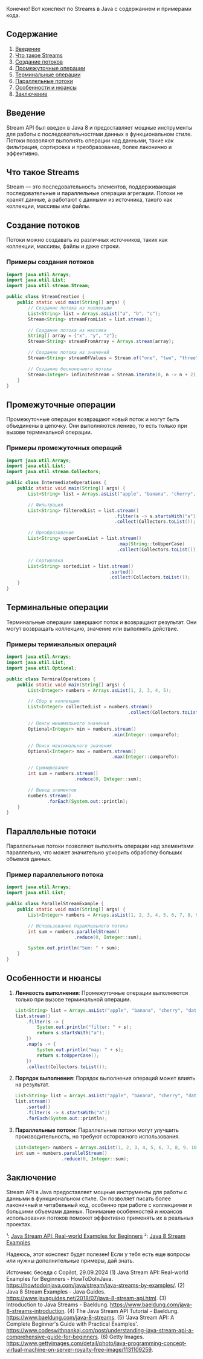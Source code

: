 Конечно! Вот конспект по Streams в Java с содержанием и примерами кода.

## Содержание
1. [Введение](#введение)
2. [Что такое Streams](#что-такое-streams)
3. [Создание потоков](#создание-потоков)
4. [Промежуточные операции](#промежуточные-операции)
5. [Терминальные операции](#терминальные-операции)
6. [Параллельные потоки](#параллельные-потоки)
7. [Особенности и нюансы](#особенности-и-нюансы)
8. [Заключение](#заключение)

## Введение
Stream API был введен в Java 8 и предоставляет мощные инструменты для работы с последовательностями данных в функциональном стиле. Потоки позволяют выполнять операции над данными, такие как фильтрация, сортировка и преобразование, более лаконично и эффективно.

## Что такое Streams
Stream — это последовательность элементов, поддерживающая последовательные и параллельные операции агрегации. Потоки не хранят данные, а работают с данными из источника, такого как коллекции, массивы или файлы.

## Создание потоков
Потоки можно создавать из различных источников, таких как коллекции, массивы, файлы и даже строки.

### Примеры создания потоков
```java
import java.util.Arrays;
import java.util.List;
import java.util.stream.Stream;

public class StreamCreation {
    public static void main(String[] args) {
        // Создание потока из коллекции
        List<String> list = Arrays.asList("a", "b", "c");
        Stream<String> streamFromList = list.stream();

        // Создание потока из массива
        String[] array = {"x", "y", "z"};
        Stream<String> streamFromArray = Arrays.stream(array);

        // Создание потока из значений
        Stream<String> streamOfValues = Stream.of("one", "two", "three");

        // Создание бесконечного потока
        Stream<Integer> infiniteStream = Stream.iterate(0, n -> n + 2);
    }
}
```

## Промежуточные операции
Промежуточные операции возвращают новый поток и могут быть объединены в цепочку. Они выполняются лениво, то есть только при вызове терминальной операции.

### Примеры промежуточных операций
```java
import java.util.Arrays;
import java.util.List;
import java.util.stream.Collectors;

public class IntermediateOperations {
    public static void main(String[] args) {
        List<String> list = Arrays.asList("apple", "banana", "cherry", "date");

        // Фильтрация
        List<String> filteredList = list.stream()
                                        .filter(s -> s.startsWith("a"))
                                        .collect(Collectors.toList());

        // Преобразование
        List<String> upperCaseList = list.stream()
                                         .map(String::toUpperCase)
                                         .collect(Collectors.toList());

        // Сортировка
        List<String> sortedList = list.stream()
                                      .sorted()
                                      .collect(Collectors.toList());
    }
}
```

## Терминальные операции
Терминальные операции завершают поток и возвращают результат. Они могут возвращать коллекцию, значение или выполнять действие.

### Примеры терминальных операций
```java
import java.util.Arrays;
import java.util.List;
import java.util.Optional;

public class TerminalOperations {
    public static void main(String[] args) {
        List<Integer> numbers = Arrays.asList(1, 2, 3, 4, 5);

        // Сбор в коллекцию
        List<Integer> collectedList = numbers.stream()
                                             .collect(Collectors.toList());

        // Поиск минимального значения
        Optional<Integer> min = numbers.stream()
                                       .min(Integer::compareTo);

        // Поиск максимального значения
        Optional<Integer> max = numbers.stream()
                                       .max(Integer::compareTo);

        // Суммирование
        int sum = numbers.stream()
                         .reduce(0, Integer::sum);

        // Вывод элементов
        numbers.stream()
               .forEach(System.out::println);
    }
}
```

## Параллельные потоки
Параллельные потоки позволяют выполнять операции над элементами параллельно, что может значительно ускорить обработку больших объемов данных.

### Пример параллельного потока
```java
import java.util.Arrays;
import java.util.List;

public class ParallelStreamExample {
    public static void main(String[] args) {
        List<Integer> numbers = Arrays.asList(1, 2, 3, 4, 5, 6, 7, 8, 9, 10);

        // Использование параллельного потока
        int sum = numbers.parallelStream()
                         .reduce(0, Integer::sum);

        System.out.println("Sum: " + sum);
    }
}
```

## Особенности и нюансы
1. **Ленивость выполнения**: Промежуточные операции выполняются только при вызове терминальной операции.
   ```java
   List<String> list = Arrays.asList("apple", "banana", "cherry", "date");
   list.stream()
       .filter(s -> {
           System.out.println("filter: " + s);
           return s.startsWith("a");
       })
       .map(s -> {
           System.out.println("map: " + s);
           return s.toUpperCase();
       })
       .collect(Collectors.toList());
   ```

2. **Порядок выполнения**: Порядок выполнения операций может влиять на результат.
   ```java
   List<String> list = Arrays.asList("apple", "banana", "cherry", "date");
   list.stream()
       .sorted()
       .filter(s -> s.startsWith("a"))
       .forEach(System.out::println);
   ```

3. **Параллельные потоки**: Параллельные потоки могут улучшить производительность, но требуют осторожного использования.
   ```java
   List<Integer> numbers = Arrays.asList(1, 2, 3, 4, 5, 6, 7, 8, 9, 10);
   int sum = numbers.parallelStream()
                    .reduce(0, Integer::sum);
   ```

## Заключение
Stream API в Java предоставляет мощные инструменты для работы с данными в функциональном стиле. Он позволяет писать более лаконичный и читабельный код, особенно при работе с коллекциями и большими объемами данных. Понимание особенностей и нюансов использования потоков поможет эффективно применять их в реальных проектах.

¹: [Java Stream API: Real-world Examples for Beginners](https://howtodoinjava.com/java/stream/java-streams-by-examples/)
²: [Java 8 Stream Examples](https://www.javaguides.net/2018/07/java-8-stream-api.html)

Надеюсь, этот конспект будет полезен! Если у тебя есть еще вопросы или нужны дополнительные примеры, дай знать.

Источник: беседа с Copilot, 29.09.2024
(1) Java Stream API: Real-world Examples for Beginners - HowToDoInJava. https://howtodoinjava.com/java/stream/java-streams-by-examples/.
(2) Java 8 Stream Examples - Java Guides. https://www.javaguides.net/2018/07/java-8-stream-api.html.
(3) Introduction to Java Streams - Baeldung. https://www.baeldung.com/java-8-streams-introduction.
(4) The Java Stream API Tutorial - Baeldung. https://www.baeldung.com/java-8-streams.
(5) 'Java Stream API: A Complete Beginner's Guide with Practical Examples'. https://www.codeswithpankaj.com/post/understanding-java-stream-api-a-comprehensive-guide-for-beginners.
(6) Getty Images. https://www.gettyimages.com/detail/photo/java-programming-concept-virtual-machine-on-server-royalty-free-image/1131109259.
